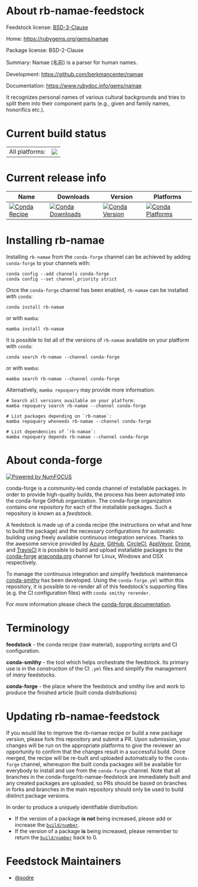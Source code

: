 About rb-namae-feedstock
========================

Feedstock license: [BSD-3-Clause](https://github.com/conda-forge/rb-namae-feedstock/blob/main/LICENSE.txt)

Home: https://rubygems.org/gems/namae

Package license: BSD-2-Clause

Summary: Namae (名前) is a parser for human names.

Development: https://github.com/berkmancenter/namae

Documentation: https://www.rubydoc.info/gems/namae

It recognizes personal names of various cultural backgrounds and tries to split
them into their component parts (e.g., given and family names, honorifics etc.).


Current build status
====================


<table><tr><td>All platforms:</td>
    <td>
      <a href="https://dev.azure.com/conda-forge/feedstock-builds/_build/latest?definitionId=7651&branchName=main">
        <img src="https://dev.azure.com/conda-forge/feedstock-builds/_apis/build/status/rb-namae-feedstock?branchName=main">
      </a>
    </td>
  </tr>
</table>

Current release info
====================

| Name | Downloads | Version | Platforms |
| --- | --- | --- | --- |
| [![Conda Recipe](https://img.shields.io/badge/recipe-rb--namae-green.svg)](https://anaconda.org/conda-forge/rb-namae) | [![Conda Downloads](https://img.shields.io/conda/dn/conda-forge/rb-namae.svg)](https://anaconda.org/conda-forge/rb-namae) | [![Conda Version](https://img.shields.io/conda/vn/conda-forge/rb-namae.svg)](https://anaconda.org/conda-forge/rb-namae) | [![Conda Platforms](https://img.shields.io/conda/pn/conda-forge/rb-namae.svg)](https://anaconda.org/conda-forge/rb-namae) |

Installing rb-namae
===================

Installing `rb-namae` from the `conda-forge` channel can be achieved by adding `conda-forge` to your channels with:

```
conda config --add channels conda-forge
conda config --set channel_priority strict
```

Once the `conda-forge` channel has been enabled, `rb-namae` can be installed with `conda`:

```
conda install rb-namae
```

or with `mamba`:

```
mamba install rb-namae
```

It is possible to list all of the versions of `rb-namae` available on your platform with `conda`:

```
conda search rb-namae --channel conda-forge
```

or with `mamba`:

```
mamba search rb-namae --channel conda-forge
```

Alternatively, `mamba repoquery` may provide more information:

```
# Search all versions available on your platform:
mamba repoquery search rb-namae --channel conda-forge

# List packages depending on `rb-namae`:
mamba repoquery whoneeds rb-namae --channel conda-forge

# List dependencies of `rb-namae`:
mamba repoquery depends rb-namae --channel conda-forge
```


About conda-forge
=================

[![Powered by
NumFOCUS](https://img.shields.io/badge/powered%20by-NumFOCUS-orange.svg?style=flat&colorA=E1523D&colorB=007D8A)](https://numfocus.org)

conda-forge is a community-led conda channel of installable packages.
In order to provide high-quality builds, the process has been automated into the
conda-forge GitHub organization. The conda-forge organization contains one repository
for each of the installable packages. Such a repository is known as a *feedstock*.

A feedstock is made up of a conda recipe (the instructions on what and how to build
the package) and the necessary configurations for automatic building using freely
available continuous integration services. Thanks to the awesome service provided by
[Azure](https://azure.microsoft.com/en-us/services/devops/), [GitHub](https://github.com/),
[CircleCI](https://circleci.com/), [AppVeyor](https://www.appveyor.com/),
[Drone](https://cloud.drone.io/welcome), and [TravisCI](https://travis-ci.com/)
it is possible to build and upload installable packages to the
[conda-forge](https://anaconda.org/conda-forge) [anaconda.org](https://anaconda.org/)
channel for Linux, Windows and OSX respectively.

To manage the continuous integration and simplify feedstock maintenance
[conda-smithy](https://github.com/conda-forge/conda-smithy) has been developed.
Using the ``conda-forge.yml`` within this repository, it is possible to re-render all of
this feedstock's supporting files (e.g. the CI configuration files) with ``conda smithy rerender``.

For more information please check the [conda-forge documentation](https://conda-forge.org/docs/).

Terminology
===========

**feedstock** - the conda recipe (raw material), supporting scripts and CI configuration.

**conda-smithy** - the tool which helps orchestrate the feedstock.
                   Its primary use is in the construction of the CI ``.yml`` files
                   and simplify the management of *many* feedstocks.

**conda-forge** - the place where the feedstock and smithy live and work to
                  produce the finished article (built conda distributions)


Updating rb-namae-feedstock
===========================

If you would like to improve the rb-namae recipe or build a new
package version, please fork this repository and submit a PR. Upon submission,
your changes will be run on the appropriate platforms to give the reviewer an
opportunity to confirm that the changes result in a successful build. Once
merged, the recipe will be re-built and uploaded automatically to the
`conda-forge` channel, whereupon the built conda packages will be available for
everybody to install and use from the `conda-forge` channel.
Note that all branches in the conda-forge/rb-namae-feedstock are
immediately built and any created packages are uploaded, so PRs should be based
on branches in forks and branches in the main repository should only be used to
build distinct package versions.

In order to produce a uniquely identifiable distribution:
 * If the version of a package **is not** being increased, please add or increase
   the [``build/number``](https://docs.conda.io/projects/conda-build/en/latest/resources/define-metadata.html#build-number-and-string).
 * If the version of a package **is** being increased, please remember to return
   the [``build/number``](https://docs.conda.io/projects/conda-build/en/latest/resources/define-metadata.html#build-number-and-string)
   back to 0.

Feedstock Maintainers
=====================

* [@sodre](https://github.com/sodre/)

